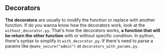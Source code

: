 ## Decorators

**The decorators** are usually to modify the function or replace with another function. If do you wanna know how the decorators work, look at the `without_decorator.py`. That's how the decorators works, **a function that will be return the other function** with or without specific condition. In python, there's syntax to simplify in `with_decorator.py`. If there's need to parse a params like `@make_secure("admin")` at `decorators_with_params.py`.